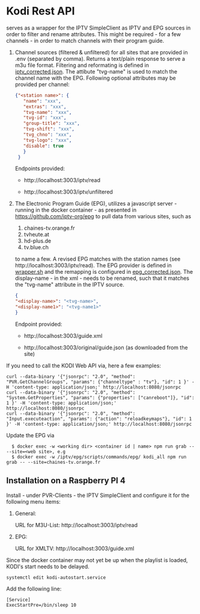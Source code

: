 # Kodi Rest API

serves as a wrapper for the IPTV SimpleClient 
as IPTV and EPG sources in order to filter and 
rename attributes. This might be required - for a few channels - 
in order to match channels with their program guide.

1. Channel sources (filtered & unfiltered) for all sites that are 
provided in .env (separated by comma). Returns a text/plain response to 
serve a m3u file format. Filtering and reformating is defined in 
[iptv_corrected.json](https://github.com/Tamburasca/kodi/blob/63b8967e152d43200b7169c17d566f78c9708959/kodi_epg_api/src/data/iptv_corrected.json). The attibute "tvg-name" is used to match the 
channel name with the EPG. Following optional attributes may be provided per 
channel:

   ```json
   {"<station name>": {
      "name": "xxx", 
      "extras": "xxx",
      "tvg-name": "xxx",
      "tvg-id": "xxx",
      "group-title": "xxx",
      "tvg-shift": "xxx",
      "tvg_chno": "xxx",
      "tvg-logo": "xxx",
      "disable": true
      }
    }
   ```
   Endpoints provided:

   * http://localhost:3003/iptv/read

   * http://localhost:3003/iptv/unfiltered

2. The Electronic Program Guide (EPG), utilizes a javascript server - running 
in the docker container - as presented in https://github.com/iptv-org/epg to pull 
data from various sites, such as

   1. chaines-tv.orange.fr
   2. tvheute.at
   3. hd-plus.de
   4. tv.blue.ch

   to name a few. A revised EPG matches with the station names (see 
http://localhost:3003/iptv/read).
The EPG provider is defined in [wrapper.sh](https://github.com/Tamburasca/kodi/blob/69187c86d9edc0eaa648434f28c417774f76dc01/kodi_epg_api/wrapper.sh) and the remapping is 
configured in [epg_corrected.json](https://github.com/Tamburasca/kodi/blob/63b8967e152d43200b7169c17d566f78c9708959/kodi_epg_api/src/data/epg_corrected.json). The display-name - in the xml - 
needs to be renamed, such that it matches the "tvg-name" attribute 
in the IPTV source.

    ```json
    {
    "<display-name>": "<tvg-name>",
    "<display-name1>": "<tvg-name1>"
    }
    ```

   Endpoint provided:

   * http://localhost:3003/guide.xml
   
   * http://localhost:3003/original/guide.json (as downloaded from the site)

If you need to call the KODI Web API via, here a few examples:
    
    curl --data-binary '{"jsonrpc": "2.0", "method": "PVR.GetChannelGroups", "params": {"channeltype" : "tv"}, "id": 1 }' -H 'content-type: application/json;' http://localhost:8080/jsonrpc
    curl --data-binary '{"jsonrpc": "2.0", "method": "System.GetProperties", "params": {"properties": ["canreboot"]}, "id": 1 }' -H 'content-type: application/json;' http://localhost:8080/jsonrpc
    curl --data-binary '{"jsonrpc": "2.0", "method": "Input.executeaction", "params": {"action": "reloadkeymaps"}, "id": 1 }' -H 'content-type: application/json;' http://localhost:8080/jsonrpc

Update the EPG via

      $ docker exec -w <working dir> <container id | name> npm run grab -- --site=<web site>, e.g
      $ docker exec -w /iptv/epg/scripts/commands/epg/ kodi_all npm run grab -- --site=chaines-tv.orange.fr


## Installation on a Raspberry PI 4

Install - under PVR-Clients - the IPTV SimpleClient and configure it for
the following menu items:

1. General:

    URL for M3U-List: http://localhost:3003/iptv/read

2. EPG:

    URL for XMLTV: http://localhost:3003/guide.xml


Since the docker container may not yet be up when the playlist is loaded, 
KODI's start needs to be delayed. 

    systemctl edit kodi-autostart.service

Add the following line:

    [Service]
    ExecStartPre=/bin/sleep 10
